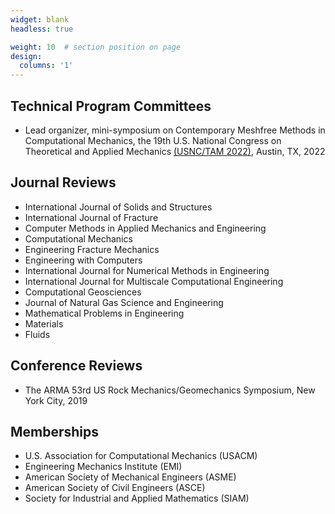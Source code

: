```yaml
---
widget: blank
headless: true

weight: 10  # section position on page
design:
  columns: '1'
---
```


## **Technical Program Committees**
- Lead organizer, mini-symposium on Contemporary Meshfree Methods in Computational Mechanics, the 19th U.S. National Congress on Theoretical and Applied Mechanics <a href="https://www.usnctam2022.org">(USNC/TAM 2022)</a>, Austin, TX, 2022


## **Journal Reviews**
- International Journal of Solids and Structures
- International Journal of Fracture
- Computer Methods in Applied Mechanics and Engineering
- Computational Mechanics
- Engineering Fracture Mechanics
- Engineering with Computers
- International Journal for Numerical Methods in Engineering
- International Journal for Multiscale Computational Engineering
- Computational Geosciences
- Journal of Natural Gas Science and Engineering
- Mathematical Problems in Engineering
- Materials
- Fluids

## **Conference Reviews**
- The ARMA 53rd US Rock Mechanics/Geomechanics Symposium, New York City, 2019

## **Memberships**
- U.S. Association for Computational Mechanics (USACM)<!--, 2021-present-->
- Engineering Mechanics Institute (EMI)<!--, 2020-present-->
- American Society of Mechanical Engineers (ASME)<!--, 2019-present-->
- American Society of Civil Engineers (ASCE)<!--, 2019-present-->
- Society for Industrial and Applied Mathematics (SIAM)<!--, 2018-present-->
